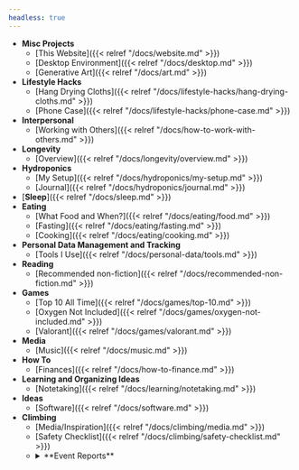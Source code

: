 ```yaml
---
headless: true
---
```


- **Misc Projects**
  - [This Website]({{< relref "/docs/website.md" >}})
  - [Desktop Environment]({{< relref "/docs/desktop.md" >}})  
  - [Generative Art]({{< relref "/docs/art.md" >}})
- **Lifestyle Hacks**
  - [Hang Drying Cloths]({{< relref "/docs/lifestyle-hacks/hang-drying-cloths.md" >}})
  - [Phone Case]({{< relref "/docs/lifestyle-hacks/phone-case.md" >}})
- **Interpersonal**
  - [Working with Others]({{< relref "/docs/how-to-work-with-others.md" >}})
- **Longevity**
  - [Overview]({{< relref "/docs/longevity/overview.md" >}})
- **Hydroponics**
  - [My Setup]({{< relref "/docs/hydroponics/my-setup.md" >}})
  - [Journal]({{< relref "/docs/hydroponics/journal.md" >}})
- [**Sleep**]({{< relref "/docs/sleep.md" >}})
- **Eating**
  - [What Food and When?]({{< relref "/docs/eating/food.md" >}})
  - [Fasting]({{< relref "/docs/eating/fasting.md" >}})
  - [Cooking]({{< relref "/docs/eating/cooking.md" >}})
- **Personal Data Management and Tracking**
  - [Tools I Use]({{< relref "/docs/personal-data/tools.md" >}})
- **Reading**
  - [Recommended non-fiction]({{< relref "/docs/recommended-non-fiction.md" >}})
- **Games**
  - [Top 10 All Time]({{< relref "/docs/games/top-10.md" >}})
  - [Oxygen Not Included]({{< relref "/docs/games/oxygen-not-included.md" >}})
  - [Valorant]({{< relref "/docs/games/valorant.md" >}})
- **Media**
  - [Music]({{< relref "/docs/music.md" >}})
- **How To**
  - [Finances]({{< relref "/docs/how-to-finance.md" >}})
- **Learning and Organizing Ideas**
  - [Notetaking]({{< relref "/docs/learning/notetaking.md" >}})
- **Ideas**
  - [Software]({{< relref "/docs/software.md" >}})
- **Climbing**
  - [Media/Inspiration]({{< relref "/docs/climbing/media.md" >}})
  - [Safety Checklist]({{< relref "/docs/climbing/safety-checklist.md" >}})
  - <details>
    <summary>**Event Reports**</summary>
      - [Aug. 2020 - Mt. Erie]({{< relref "/docs/climbing/event-reports/2020-8-10-lake-erie.md" >}})
      - [Aug. 2020 - Mile High Club]({{< relref "/docs/climbing/event-reports/2020-8-12-mile-high-club.md" >}})
      - [Jan 12, 2018 - My first 5.12!]({{< relref "/docs/climbing/event-reports/first-512.md" >}})
    </details>
